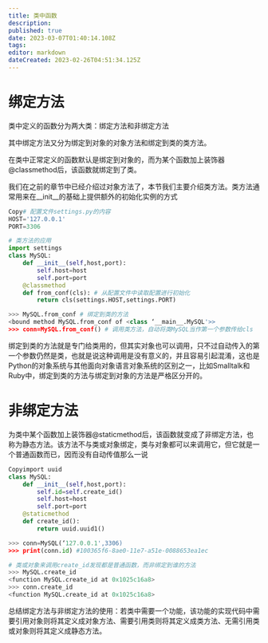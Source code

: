 ```yaml
---
title: 类中函数
description: 
published: true
date: 2023-03-07T01:40:14.108Z
tags: 
editor: markdown
dateCreated: 2023-02-26T04:51:34.125Z
---
```


# 绑定方法

 类中定义的函数分为两大类：绑定方法和非绑定方法

 其中绑定方法又分为绑定到对象的对象方法和绑定到类的类方法。

 在类中正常定义的函数默认是绑定到对象的，而为某个函数加上装饰器@classmethod后，该函数就绑定到了类。

 我们在之前的章节中已经介绍过对象方法了，本节我们主要介绍类方法。类方法通常用来在__init__的基础上提供额外的初始化实例的方式

```python
Copy# 配置文件settings.py的内容
HOST='127.0.0.1'
PORT=3306

# 类方法的应用
import settings
class MySQL:
    def __init__(self,host,port):
        self.host=host
        self.port=port
    @classmethod
    def from_conf(cls): # 从配置文件中读取配置进行初始化
        return cls(settings.HOST,settings.PORT)

>>> MySQL.from_conf # 绑定到类的方法
<bound method MySQL.from_conf of <class ‘__main__.MySQL'>>
>>> conn=MySQL.from_conf() # 调用类方法，自动将类MySQL当作第一个参数传给cls
```

绑定到类的方法就是专门给类用的，但其实对象也可以调用，只不过自动传入的第一个参数仍然是类，也就是说这种调用是没有意义的，并且容易引起混淆，这也是Python的对象系统与其他面向对象语言对象系统的区别之一，比如Smalltalk和Ruby中，绑定到类的方法与绑定到对象的方法是严格区分开的。



# 非绑定方法

为类中某个函数加上装饰器@staticmethod后，该函数就变成了非绑定方法，也称为静态方法。该方法不与类或对象绑定，类与对象都可以来调用它，但它就是一个普通函数而已，因而没有自动传值那么一说

```python
Copyimport uuid
class MySQL:
    def __init__(self,host,port):
        self.id=self.create_id()
        self.host=host
        self.port=port
    @staticmethod
    def create_id():
        return uuid.uuid1()

>>> conn=MySQL(‘127.0.0.1',3306)
>>> print(conn.id) #100365f6-8ae0-11e7-a51e-0088653ea1ec

# 类或对象来调用create_id发现都是普通函数，而非绑定到谁的方法
>>> MySQL.create_id
<function MySQL.create_id at 0x1025c16a8>
>>> conn.create_id
<function MySQL.create_id at 0x1025c16a8>
```

总结绑定方法与非绑定方法的使用：若类中需要一个功能，该功能的实现代码中需要引用对象则将其定义成对象方法、需要引用类则将其定义成类方法、无需引用类或对象则将其定义成静态方法。
